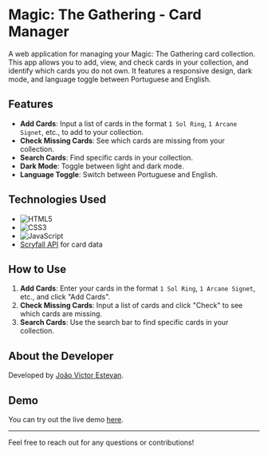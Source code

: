 # Magic: The Gathering - Card Manager

A web application for managing your Magic: The Gathering card collection. This app allows you to add, view, and check cards in your collection, and identify which cards you do not own. It features a responsive design, dark mode, and language toggle between Portuguese and English.

## Features

- **Add Cards**: Input a list of cards in the format `1 Sol Ring`, `1 Arcane Signet`, etc., to add to your collection.
- **Check Missing Cards**: See which cards are missing from your collection.
- **Search Cards**: Find specific cards in your collection.
- **Dark Mode**: Toggle between light and dark mode.
- **Language Toggle**: Switch between Portuguese and English.

## Technologies Used

- ![HTML5](https://img.shields.io/badge/HTML5-%23E34F26.svg?style=flat&logo=html5&logoColor=white) 
- ![CSS3](https://img.shields.io/badge/CSS3-%231572B6.svg?style=flat&logo=css3&logoColor=white) 
- ![JavaScript](https://img.shields.io/badge/JavaScript-%23F7DF1C.svg?style=flat&logo=javascript&logoColor=black) 
- [Scryfall API](https://scryfall.com) for card data

## How to Use

1. **Add Cards**: Enter your cards in the format `1 Sol Ring`, `1 Arcane Signet`, etc., and click "Add Cards".
2. **Check Missing Cards**: Input a list of cards and click "Check" to see which cards are missing.
3. **Search Cards**: Use the search bar to find specific cards in your collection.

## About the Developer

Developed by [João Victor Estevan](https://github.com/jow320).

## Demo

You can try out the live demo [here](#).

---

Feel free to reach out for any questions or contributions!
